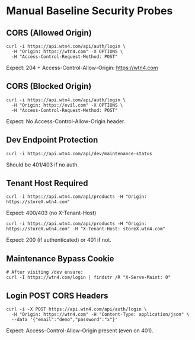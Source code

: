 # Manual Baseline Security Probes

## CORS (Allowed Origin)
```
curl -i https://api.wtn4.com/api/auth/login \
  -H "Origin: https://wtn4.com" -X OPTIONS \
  -H "Access-Control-Request-Method: POST"
```
Expect: 204 + Access-Control-Allow-Origin: https://wtn4.com

## CORS (Blocked Origin)
```
curl -i https://api.wtn4.com/api/auth/login \
  -H "Origin: https://evil.com" -X OPTIONS \
  -H "Access-Control-Request-Method: POST"
```
Expect: No Access-Control-Allow-Origin header.

## Dev Endpoint Protection
```
curl -i https://api.wtn4.com/api/dev/maintenance-status
```
Should be 401/403 if no auth.

## Tenant Host Required
```
curl -i https://api.wtn4.com/api/products -H "Origin: https://storeX.wtn4.com"
```
Expect: 400/403 (no X-Tenant-Host)

```
curl -i https://api.wtn4.com/api/products -H "Origin: https://storeX.wtn4.com" -H "X-Tenant-Host: storeX.wtn4.com"
```
Expect: 200 (if authenticated) or 401 if not.

## Maintenance Bypass Cookie
```
# After visiting /dev ensure:
curl -I https://wtn4.com/login | findstr /R "X-Serve-Maint: 0"
```

## Login POST CORS Headers
```
curl -i -X POST https://api.wtn4.com/api/auth/login \
  -H "Origin: https://wtn4.com" -H "Content-Type: application/json" \
  --data '{"email":"demo","password":"x"}'
```
Expect: Access-Control-Allow-Origin present (even on 401).
